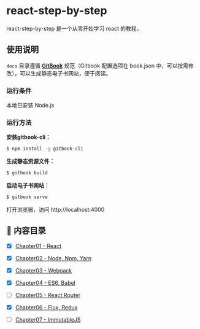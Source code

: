 # react-step-by-step

react-step-by-step 是一个从零开始学习 react 的教程。

## 使用说明

`docs` 目录遵循 [**GitBook**](https://github.com/GitbookIO/gitbook) 规范（Gitbook 配置选项在 book.json 中，可以按需修改），可以生成静态电子书网站，便于阅读。

### 运行条件

本地已安装 Node.js

### 运行方法

**安装gitbook-cli：**

```sh
$ npm install -g gitbook-cli
```

**生成静态资源文件：**

```sh
$ gitbook build
```

**启动电子书网站：**

```sh
$ gitbook serve
```

打开浏览器，访问 http://localhost:4000

## :memo: 内容目录

- [x] [Chapter01 - React](https://github.com/atlantis1024/react-step-by-step/tree/master/docs/chapter01)

- [x] [Chapter02 - Node, Npm, Yarn](https://github.com/atlantis1024/react-step-by-step/tree/master/docs/chapter02)

- [x] [Chapter03 - Webpack](https://github.com/atlantis1024/react-step-by-step/tree/master/docs/chapter03)

- [x] [Chapter04 - ES6, Babel](https://github.com/atlantis1024/react-step-by-step/tree/master/docs/chapter02)

- [ ] [Chapter05 - React Router]()

- [x] [Chapter06 - Flux, Redux](https://github.com/atlantis1024/react-step-by-step/tree/master/docs/chapter06)

- [ ] [Chapter07 - ImmutableJS]()



